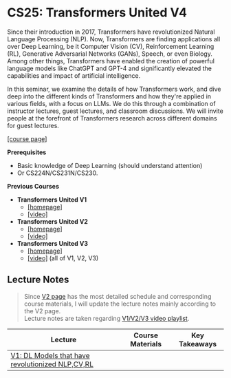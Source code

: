 # CS25: Transformers United V4
 Since their introduction in 2017, Transformers have revolutionized Natural Language Processing (NLP). Now, Transformers are finding applications all over Deep Learning, be it Computer Vision (CV), Reinforcement Learning (RL), Generative Adversarial Networks (GANs), Speech, or even Biology. Among other things, Transformers have enabled the creation of powerful language models like ChatGPT and GPT-4 and significantly elevated the capabilities and impact of artificial intelligence.

In this seminar, we examine the details of how Transformers work, and dive deep into the different kinds of Transformers and how they're applied in various fields, with a focus on LLMs. We do this through a combination of instructor lectures, guest lectures, and classroom discussions. We will invite people at the forefront of Transformers research across different domains for guest lectures. 

[[course page]](https://web.stanford.edu/class/cs25/)

**Prerequisites**
- Basic knowledge of Deep Learning (should understand attention)
- Or CS224N/CS231N/CS230. 

**Previous Courses**
- **Transformers United V1**
  - [[homepage]](https://web.stanford.edu/class/cs25/prev_years/2021_fall/index.html)
  - [[video]](https://www.youtube.com/watch?v=P127jhj-8-Y&list=PLoROMvodv4rNiJRchCzutFw5ItR_Z27CM)
- **Transformers United V2**
  - [[homepage]](https://web.stanford.edu/class/cs25/prev_years/2023_winter/index.html)
  - [[video]](https://www.youtube.com/watch?v=XfpMkf4rD6E&list=PLVVTN-yNn8rvEwlY8ClxDUWeVPVfdifYj)
- **Transformers United V3**
  - [[homepage]](https://web.stanford.edu/class/cs25/)
  - [[video]](https://www.youtube.com/playlist?list=PLoROMvodv4rNiJRchCzutFw5ItR_Z27CM) (all of V1, V2, V3)


## Lecture Notes

> Since [V2 page](https://web.stanford.edu/class/cs25/prev_years/2023_winter/index.html) has the most detailed schedule and corresponding course materials, I will update the lecture notes mainly according to the V2 page.<br>
> Lecture notes are taken regarding [V1/V2/V3 video playlist](https://www.youtube.com/playlist?list=PLoROMvodv4rNiJRchCzutFw5ItR_Z27CM).

| Lecture | Course Materials | Key Takeaways |
| ---- | ---- | ---- |
| [V1: DL Models that have revolutionized NLP,CV,RL](https://www.youtube.com/watch?v=P127jhj-8-Y&list=PLoROMvodv4rNiJRchCzutFw5ItR_Z27CM&index=1&t=29s) | | |
